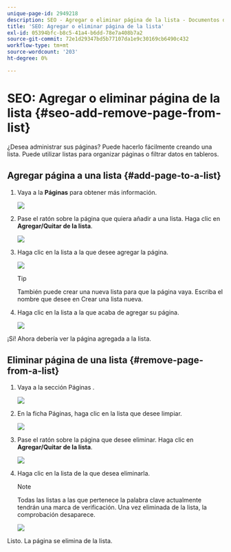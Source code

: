 ```yaml
---
unique-page-id: 2949218
description: SEO - Agregar o eliminar página de la lista - Documentos de Marketo - Documentación del producto
title: 'SEO: Agregar o eliminar página de la lista'
exl-id: 05394bfc-b8c5-41a4-b6dd-78e7a408b7a2
source-git-commit: 72e1d29347bd5b77107da1e9c30169cb6490c432
workflow-type: tm+mt
source-wordcount: '203'
ht-degree: 0%

---
```


# SEO: Agregar o eliminar página de la lista {#seo-add-remove-page-from-list}

¿Desea administrar sus páginas? Puede hacerlo fácilmente creando una lista. Puede utilizar listas para organizar páginas o filtrar datos en tableros.

## Agregar página a una lista {#add-page-to-a-list}

1. Vaya a la **Páginas** para obtener más información.

   ![](assets/image2014-9-18-13-3a2-3a49.png)

1. Pase el ratón sobre la página que quiera añadir a una lista. Haga clic en **Agregar/Quitar de la lista**.

   ![](assets/image2014-9-18-13-3a2-3a53.png)

1. Haga clic en la lista a la que desee agregar la página.

   ![](assets/image2014-9-18-13-3a3-3a13.png)

   >[!TIP]
   >
   >También puede crear una nueva lista para que la página vaya. Escriba el nombre que desee en Crear una lista nueva.

1. Haga clic en la lista a la que acaba de agregar su página.

   ![](assets/image2014-9-18-13-3a3-3a40.png)

¡Sí! Ahora debería ver la página agregada a la lista.

## Eliminar página de una lista {#remove-page-from-a-list}

1. Vaya a la sección Páginas .

   ![](assets/image2014-9-18-13-3a3-3a45.png)

1. En la ficha Páginas, haga clic en la lista que desee limpiar.

   ![](assets/image2014-9-18-13-3a3-3a59.png)

1. Pase el ratón sobre la página que desee eliminar. Haga clic en **Agregar/Quitar de la lista**.

   ![](assets/image2014-9-18-13-3a4-3a3.png)

1. Haga clic en la lista de la que desea eliminarla.

   >[!NOTE]
   >
   >Todas las listas a las que pertenece la palabra clave actualmente tendrán una marca de verificación. Una vez eliminada de la lista, la comprobación desaparece.

   ![](assets/image2014-9-18-13-3a5-3a40.png)

Listo. La página se elimina de la lista.
